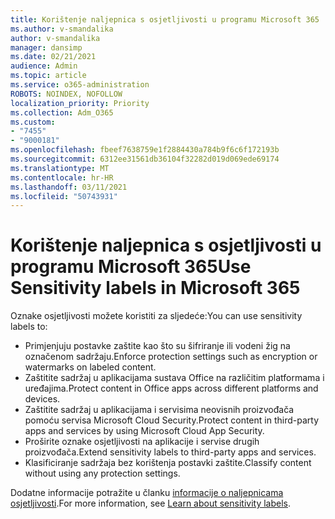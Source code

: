```yaml
---
title: Korištenje naljepnica s osjetljivosti u programu Microsoft 365
ms.author: v-smandalika
author: v-smandalika
manager: dansimp
ms.date: 02/21/2021
audience: Admin
ms.topic: article
ms.service: o365-administration
ROBOTS: NOINDEX, NOFOLLOW
localization_priority: Priority
ms.collection: Adm_O365
ms.custom:
- "7455"
- "9000181"
ms.openlocfilehash: fbeef7638759e1f2884430a784b9f6c6f172193b
ms.sourcegitcommit: 6312ee31561db36104f32282d019d069ede69174
ms.translationtype: MT
ms.contentlocale: hr-HR
ms.lasthandoff: 03/11/2021
ms.locfileid: "50743931"
---
```

# <a name="use-sensitivity-labels-in-microsoft-365"></a><span data-ttu-id="46a0e-102">Korištenje naljepnica s osjetljivosti u programu Microsoft 365</span><span class="sxs-lookup"><span data-stu-id="46a0e-102">Use Sensitivity labels in Microsoft 365</span></span>

<span data-ttu-id="46a0e-103">Oznake osjetljivosti možete koristiti za sljedeće:</span><span class="sxs-lookup"><span data-stu-id="46a0e-103">You can use sensitivity labels to:</span></span>
- <span data-ttu-id="46a0e-104">Primjenjuju postavke zaštite kao što su šifriranje ili vodeni žig na označenom sadržaju.</span><span class="sxs-lookup"><span data-stu-id="46a0e-104">Enforce protection settings such as encryption or watermarks on labeled content.</span></span>
- <span data-ttu-id="46a0e-105">Zaštitite sadržaj u aplikacijama sustava Office na različitim platformama i uređajima.</span><span class="sxs-lookup"><span data-stu-id="46a0e-105">Protect content in Office apps across different platforms and devices.</span></span>
- <span data-ttu-id="46a0e-106">Zaštitite sadržaj u aplikacijama i servisima neovisnih proizvođača pomoću servisa Microsoft Cloud Security.</span><span class="sxs-lookup"><span data-stu-id="46a0e-106">Protect content in third-party apps and services by using Microsoft Cloud App Security.</span></span>
- <span data-ttu-id="46a0e-107">Proširite oznake osjetljivosti na aplikacije i servise drugih proizvođača.</span><span class="sxs-lookup"><span data-stu-id="46a0e-107">Extend sensitivity labels to third-party apps and services.</span></span>
- <span data-ttu-id="46a0e-108">Klasificiranje sadržaja bez korištenja postavki zaštite.</span><span class="sxs-lookup"><span data-stu-id="46a0e-108">Classify content without using any protection settings.</span></span>

<span data-ttu-id="46a0e-109">Dodatne informacije potražite u članku [informacije o naljepnicama osjetljivosti](https://docs.microsoft.com/microsoft-365/compliance/sensitivity-labels).</span><span class="sxs-lookup"><span data-stu-id="46a0e-109">For more information, see [Learn about sensitivity labels](https://docs.microsoft.com/microsoft-365/compliance/sensitivity-labels).</span></span>